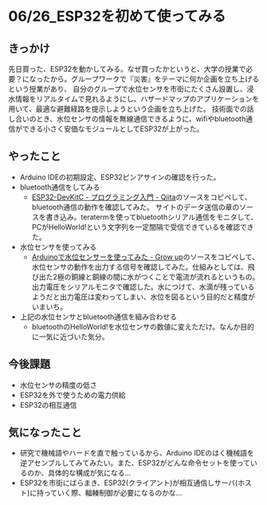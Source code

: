 # 06/26_ESP32を初めて使ってみる
## きっかけ
先日買った、ESP32を動かしてみる。なぜ買ったかというと、大学の授業で必要？になったから。グループワークで『災害』をテーマに何か企画を立ち上げるという授業があり、
自分のグループで水位センサを市街にたくさん設置し、浸水情報をリアルタイムで見れるようにし、ハザードマップのアプリケーションを用いて、最適な避難経路を提示しようという企画を立ち上げた。
技術面での話し合いのとき、水位センサの情報を無線通信できるように、wifiやbluetooth通信ができる小さく安価なモジュールとしてESP32が上がった。
## やったこと
- Arduino IDEの初期設定、ESP32ピンアサインの確認を行った。
- bluetooth通信をしてみる
    - [ESP32-DevKitC - プログラミング入門 - Qiita](https://qiita.com/freezeeyes/items/16cd5a18ef6f0c2294c4)のソースをコピペして、bluetooth通信の動作を確認してみた。
サイトのデータ送信の章のソースを書き込み。teratermを使ってbluetoothシリアル通信をモニタして、PCがHelloWorld!という文字列を一定間隔で受信できているを確認できた。
- 水位センサを使ってみる
    - [Arduinoで水位センサーを使ってみた - Grow up](https://knkomko.hatenablog.com/entry/2019/09/18/061741)のソースをコピペして、水位センサの動作を出力する信号を確認してみた。仕組みとしては、飛び出た2極の銅線と銅線の間に水がつくことで電流が流れるというもの。出力電圧をシリアルモニタで確認した。水につけて、水滴が残っているようだと出力電圧は変わってしまい、水位を図るという目的だと精度がいまいち。
- 上記の水位センサとbluetooth通信を組み合わせる
    - bluetoothのHelloWorld!を水位センサの数値に変えただけ。なんか目的に一気に近づいた気分。

## 今後課題
- 水位センサの精度の低さ
- ESP32を外で使うための電力供給
- ESP32の相互通信

## 気になったこと
- 研究で機械語やハードを直で触っているから、Arduino IDEのはく機械語を逆アセンブルしてみてみたい。また、ESP32がどんな命令セットを使っているのか、具体的な構成が気になる...
- ESP32を市街にばらまき、ESP32(クライアント)が相互通信しサーバ(ホスト)に持っていく際、輻輳制御が必要になるのかな...
